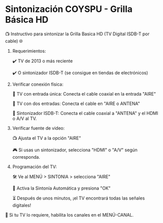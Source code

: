 # Sintonización COYSPU - Grilla Básica HD 

📺 Instructivo para sintonizar la Grilla Basica HD (TV Digital ISDB-T por cable) 🌐

1. Requerimientos:
   
   ✔️ TV de 2013 o más reciente
   
   ✔️ O sintonizador ISDB-T (se consigue en tiendas de electrónicos)

3. Verificar conexión física:
   
   🔌 TV con entrada única: Conecta el cable coaxial en la entrada "AIRE"
   
   🔌 TV con dos entradas: Conecta el cable en "AIRE o ANTENA"
   
   📡 Sintonizador ISDB-T: Conecta el cable coaxial a "ANTENA" y el HDMI o A/V al TV.

5. Verificar fuente de video:
   
   📺 Ajusta el TV a la opción "AIRE"
   
   🎮 Si usas un sintonizador, selecciona "HDMI" o "A/V" según corresponda.

7. Programación del TV:
   
   🛠️ Ve al MENÚ > SINTONIA > selecciona "AIRE"
   
   🔄 Activa la Sintonía Automática y presiona "OK"
   
   ⏳ Después de unos minutos, ¡el TV encontrará todas las señales digitales!

🔧 Si tu TV lo requiere, habilita los canales en el MENÚ-CANAL.
